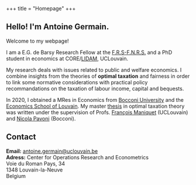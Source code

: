 +++
title = "Homepage"
+++

## Hello! I'm Antoine Germain.

Welcome to my webpage!

I am a E.G. de Barsy Research Fellow at the [F.R.S-F.N.R.S.](https://www.frs-fnrs.be/en/le-fnrs/missions-du-fnrs) and a PhD student in economics at CORE/[LIDAM](https://uclouvain.be/en/research-institutes/lidam), UCLouvain.

My research deals with issues related to public and welfare economics. I combine insights from the theories of **optimal taxation** and fairness in order to link some normative considerations with practical policy recommandations on the taxation of labour income, capital and bequests.

In 2020, I obtained a MRes in Economics from [Bocconi University](https://www.unibocconi.eu/wps/wcm/connect/Bocconi/SitoPubblico_EN/Navigation+Tree/Home/programs/master+of+science/Economic+and+Social+Sciences/Program+Structure/) and the [Economics School of Louvain](https://uclouvain.be/en/faculties/espo/esl/research-master-in-economics-120.html). My master [thesis](http://hdl.handle.net/2078.1/thesis:26601) in optimal taxation theory was written under the supervision of Profs. [François Maniquet](https://scholar.google.be/citations?user=cQR8M6IAAAAJ&hl=fr) (UCLouvain) and [Nicola Pavoni](https://scholar.google.it/citations?user=ijJrvG8AAAAJ&hl=it) (Bocconi).


## Contact

**Email:** [antoine.germain@uclouvain.be](mailto:antoine.germain@uclouvain.be)  
**Adress:**
Center for Operations Research and Econometrics  
Voie du Roman Pays, 34  
1348 Louvain-la-Neuve  
Belgium  
 



